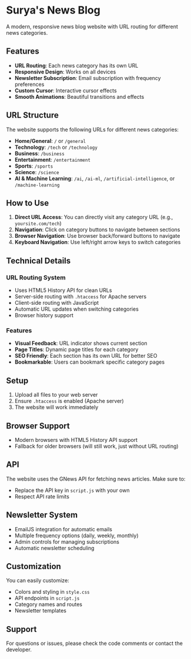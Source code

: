 # Surya's News Blog

A modern, responsive news blog website with URL routing for different news categories.

## Features

- **URL Routing**: Each news category has its own URL
- **Responsive Design**: Works on all devices
- **Newsletter Subscription**: Email subscription with frequency preferences
- **Custom Cursor**: Interactive cursor effects
- **Smooth Animations**: Beautiful transitions and effects

## URL Structure

The website supports the following URLs for different news categories:

- **Home/General**: `/` or `/general`
- **Technology**: `/tech` or `/technology`
- **Business**: `/business`
- **Entertainment**: `/entertainment`
- **Sports**: `/sports`
- **Science**: `/science`
- **AI & Machine Learning**: `/ai`, `/ai-ml`, `/artificial-intelligence`, or `/machine-learning`

## How to Use

1. **Direct URL Access**: You can directly visit any category URL (e.g., `yoursite.com/tech`)
2. **Navigation**: Click on category buttons to navigate between sections
3. **Browser Navigation**: Use browser back/forward buttons to navigate
4. **Keyboard Navigation**: Use left/right arrow keys to switch categories

## Technical Details

### URL Routing System
- Uses HTML5 History API for clean URLs
- Server-side routing with `.htaccess` for Apache servers
- Client-side routing with JavaScript
- Automatic URL updates when switching categories
- Browser history support

### Features
- **Visual Feedback**: URL indicator shows current section
- **Page Titles**: Dynamic page titles for each category
- **SEO Friendly**: Each section has its own URL for better SEO
- **Bookmarkable**: Users can bookmark specific category pages

## Setup

1. Upload all files to your web server
2. Ensure `.htaccess` is enabled (Apache server)
3. The website will work immediately

## Browser Support

- Modern browsers with HTML5 History API support
- Fallback for older browsers (will still work, just without URL routing)

## API

The website uses the GNews API for fetching news articles. Make sure to:
- Replace the API key in `script.js` with your own
- Respect API rate limits

## Newsletter System

- EmailJS integration for automatic emails
- Multiple frequency options (daily, weekly, monthly)
- Admin controls for managing subscriptions
- Automatic newsletter scheduling

## Customization

You can easily customize:
- Colors and styling in `style.css`
- API endpoints in `script.js`
- Category names and routes
- Newsletter templates

## Support

For questions or issues, please check the code comments or contact the developer. 
